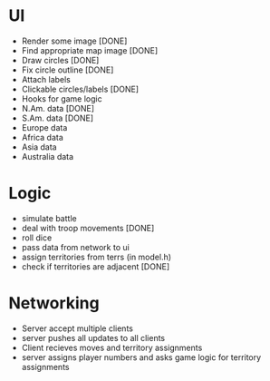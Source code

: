# UI
- Render some image [DONE]
- Find appropriate map image [DONE]
- Draw circles [DONE]
- Fix circle outline [DONE]
- Attach labels
- Clickable circles/labels [DONE]
- Hooks for game logic
- N.Am. data [DONE]
- S.Am. data [DONE]
- Europe data
- Africa data
- Asia data
- Australia data

# Logic
- simulate battle
- deal with troop movements [DONE]
- roll dice
- pass data from network to ui
- assign territories from terrs (in model.h)
- check if territories are adjacent [DONE]

# Networking
- Server accept multiple clients
- server pushes all updates to all clients
- Client recieves moves and territory assignments
- server assigns player numbers and asks game logic for territory assignments
